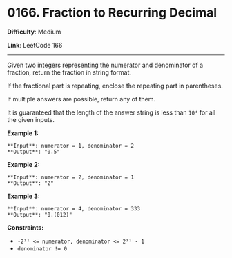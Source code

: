 # 0166. Fraction to Recurring Decimal

**Difficulty**: Medium

**Link**: LeetCode 166

---

Given two integers representing the numerator and denominator of a fraction, return the fraction in string format.

If the fractional part is repeating, enclose the repeating part in parentheses.

If multiple answers are possible, return any of them.

It is guaranteed that the length of the answer string is less than `10⁴` for all the given inputs.

**Example 1:**

    **Input**: numerator = 1, denominator = 2
    **Output**: "0.5"

**Example 2:**

    **Input**: numerator = 2, denominator = 1
    **Output**: "2"

**Example 3:**

    **Input**: numerator = 4, denominator = 333
    **Output**: "0.(012)"

**Constraints:**

- `-2³¹ <= numerator, denominator <= 2³¹ - 1`
- `denominator != 0`
